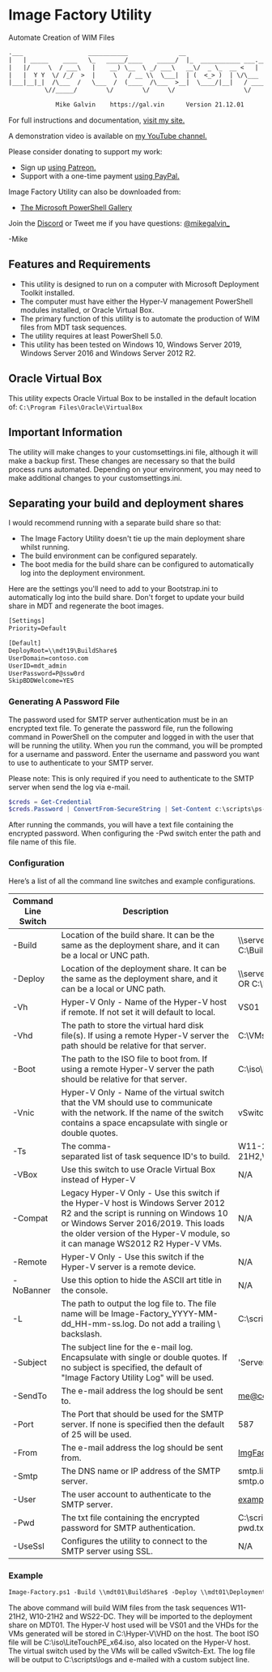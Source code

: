 # Image Factory Utility

Automate Creation of WIM Files

```txt
.___                  ___________              __                         ____ ___   __  .__.__  .__  __
|   | _____    ____   \_   _____/____    _____/  |_  ___________ ___.__. |    |   \_/  |_|__|  | |__|/  |_ ___.__.
|   |/     \  / ___\   |    __) \__  \ _/ ___\   __\/  _ \_  __ <   |  | |    |   /\   __\  |  | |  \   __<   |  |
|   |  Y Y  \/ /_/  >  |     \   / __ \\  \___|  | (  <_> )  | \/\___  | |    |  /  |  | |  |  |_|  ||  |  \___  |
|___|__|_|  /\___  /   \___  /  (____  /\___  >__|  \____/|__|   / ____| |______/   |__| |__|____/__||__|  / ____|
          \//_____/        \/        \/     \/                   \/                                        \/

             Mike Galvin    https://gal.vin      Version 21.12.01
```

For full instructions and documentation, [visit my site.](https://gal.vin/posts/image-factory/)

A demonstration video is available on [my YouTube channel.](https://youtu.be/BdNwWwxo7Ug)

Please consider donating to support my work:

* Sign up [using Patreon.](https://www.patreon.com/mikegalvin)
* Support with a one-time payment [using PayPal.](https://www.paypal.me/digressive)

Image Factory Utility can also be downloaded from:

* [The Microsoft PowerShell Gallery](https://www.powershellgallery.com/packages/Image-Factory)

Join the [Discord](http://discord.gg/5ZsnJ5k) or Tweet me if you have questions: [@mikegalvin_](https://twitter.com/mikegalvin_)

-Mike

## Features and Requirements

* This utility is designed to run on a computer with Microsoft Deployment Toolkit installed.
* The computer must have either the Hyper-V management PowerShell modules installed, or Oracle Virtual Box.
* The primary function of this utility is to automate the production of WIM files from MDT task sequences.
* The utility requires at least PowerShell 5.0.
* This utility has been tested on Windows 10, Windows Server 2019, Windows Server 2016 and Windows Server 2012 R2.

## Oracle Virtual Box

This utility expects Oracle Virtual Box to be installed in the default location of: ```C:\Program Files\Oracle\VirtualBox```

## Important Information

The utility will make changes to your customsettings.ini file, although it will make a backup first. These changes are necessary so that the build process runs automated. Depending on your environment, you may need to make additional changes to your customsettings.ini.

## Separating your build and deployment shares

I would recommend running with a separate build share so that:

* The Image Factory Utility doesn't tie up the main deployment share whilst running.
* The build environment can be configured separately.
* The boot media for the build share can be configured to automatically log into the deployment environment.

Here are the settings you'll need to add to your Bootstrap.ini to automatically log into the build share. Don't forget to update your build share in MDT and regenerate the boot images.

```txt
[Settings]
Priority=Default

[Default]
DeployRoot=\\mdt19\BuildShare$
UserDomain=contoso.com
UserID=mdt_admin
UserPassword=P@ssw0rd
SkipBDDWelcome=YES
```

### Generating A Password File

The password used for SMTP server authentication must be in an encrypted text file. To generate the password file, run the following command in PowerShell on the computer and logged in with the user that will be running the utility. When you run the command, you will be prompted for a username and password. Enter the username and password you want to use to authenticate to your SMTP server.

Please note: This is only required if you need to authenticate to the SMTP server when send the log via e-mail.

``` powershell
$creds = Get-Credential
$creds.Password | ConvertFrom-SecureString | Set-Content c:\scripts\ps-script-pwd.txt
```

After running the commands, you will have a text file containing the encrypted password. When configuring the -Pwd switch enter the path and file name of this file.

### Configuration

Here’s a list of all the command line switches and example configurations.

| Command Line Switch | Description | Example |
| ------------------- | ----------- | ------- |
| -Build | Location of the build share. It can be the same as the deployment share, and it can be a local or UNC path. | \\\server\buildshare$ OR C:\BuildShare |
| -Deploy | Location of the deployment share. It can be the same as the deployment share, and it can be a local or UNC path. | \\\server\deploymentshare$ OR C:\DeploymentShare |
| -Vh | Hyper-V Only - Name of the Hyper-V host if remote. If not set it will default to local. | VS01 |
| -Vhd | The path to store the virtual hard disk file(s). If using a remote Hyper-V server the path should be relative for that server. | C:\VMs\VHD |
| -Boot | The path to the ISO file to boot from. If using a remote Hyper-V server the path should be relative for that server. | C:\iso\LiteTouchPE_x64.iso |
| -Vnic | Hyper-V Only - Name of the virtual switch that the VM should use to communicate with the network. If the name of the switch contains a space encapsulate with single or double quotes. | vSwitch-Ext |
| -Ts | The comma-separated list of task sequence ID's to build. | W11-21H2,W10-21H2,WS22-DC |
| -VBox | Use this switch to use Oracle Virtual Box instead of Hyper-V | N/A |
| -Compat | Legacy Hyper-V Only - Use this switch if the Hyper-V host is Windows Server 2012 R2 and the script is running on Windows 10 or Windows Server 2016/2019. This loads the older version of the Hyper-V module, so it can manage WS2012 R2 Hyper-V VMs. | N/A |
| -Remote | Hyper-V Only - Use this switch if the Hyper-V server is a remote device. | N/A |
| -NoBanner | Use this option to hide the ASCII art title in the console. | N/A |
| -L | The path to output the log file to. The file name will be Image-Factory_YYYY-MM-dd_HH-mm-ss.log. Do not add a trailing \ backslash. | C:\scripts\logs |
| -Subject | The subject line for the e-mail log. Encapsulate with single or double quotes. If no subject is specified, the default of "Image Factory Utility Log" will be used. | 'Server: Notification' |
| -SendTo | The e-mail address the log should be sent to. | me@contoso.com |
| -Port | The Port that should be used for the SMTP server. If none is specified then the default of 25 will be used. | 587 |
| -From | The e-mail address the log should be sent from. | ImgFactory@contoso.com |
| -Smtp | The DNS name or IP address of the SMTP server. | smtp.live.com OR smtp.office365.com |
| -User | The user account to authenticate to the SMTP server. | example@contoso.com |
| -Pwd | The txt file containing the encrypted password for SMTP authentication. | C:\scripts\ps-script-pwd.txt |
| -UseSsl | Configures the utility to connect to the SMTP server using SSL. | N/A |

### Example

``` txt
Image-Factory.ps1 -Build \\mdt01\BuildShare$ -Deploy \\mdt01\DeploymentShare$ -Vh VS01 -VHD C:\Hyper-V\VHD -Boot C:\iso\LiteTouchPE_x64.iso -Vnic vSwitch-Ext -Remote -Ts W11-21H2,W10-21H2,WS22-DC -L C:\scripts\logs -Subject 'Server: Image Factory' -SendTo me@contoso.com -From imgfactory@contoso.com -Smtp smtp.outlook.com -User example@contoso.com -Pwd c:\scripts\ps-script-pwd.txt -UseSsl
```

The above command will build WIM files from the task sequences W11-21H2, W10-21H2 and WS22-DC. They will be imported to the deployment share on MDT01. The Hyper-V host used will be VS01 and the VHDs for the VMs generated will be stored in C:\Hyper-V\VHD on the host. The boot ISO file will be C:\iso\LiteTouchPE_x64.iso, also located on the Hyper-V host. The virtual switch used by the VMs will be called vSwitch-Ext. The log file will be output to C:\scripts\logs and e-mailed with a custom subject line.
